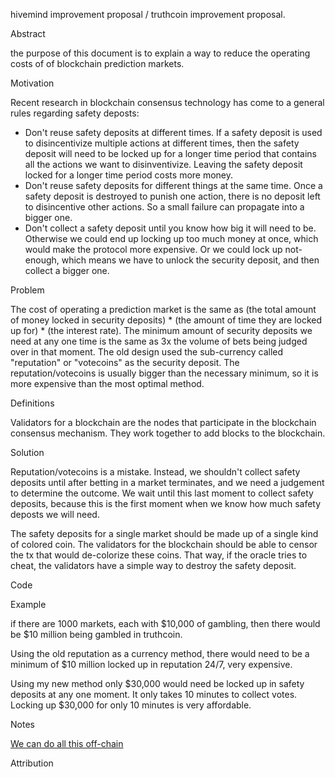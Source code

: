 hivemind improvement proposal / truthcoin improvement proposal. 

Abstract

the purpose of this document is to explain a way to reduce the operating costs of of blockchain prediction markets.

Motivation

Recent research in blockchain consensus technology has come to a general rules regarding safety deposts:
* Don't reuse safety deposits at different times. 
If a safety deposit is used to disincentivize multiple actions at different times, then the safety deposit will need to be locked up for a longer time period that contains all the actions we want to disinventivize. Leaving the safety deposit locked for a longer time period costs more money.
* Don't reuse safety deposits for different things at the same time. 
Once a safety deposit is destroyed to punish one action, there is no deposit left to disincentive other actions. 
So a small failure can propagate into a bigger one.
* Don't collect a safety deposit until you know how big it will need to be.
Otherwise we could end up locking up too much money at once, which would make the protocol more expensive. Or we could lock up not-enough, which means we have to unlock the security deposit, and then collect a bigger one.

Problem

The cost of operating a prediction market is the same as (the total amount of money locked in security deposits) * (the amount of time they are locked up for) * (the interest rate).
The minimum amount of security deposits we need at any one time is the same as 3x the volume of bets being judged over in that moment.
The old design used the sub-currency called "reputation" or "votecoins" as the security deposit. 
The reputation/votecoins is usually bigger than the necessary minimum, so it is more expensive than the most optimal method.

Definitions

Validators for a blockchain are the nodes that participate in the blockchain consensus mechanism. They work together to add blocks to the blockchain. 

Solution

Reputation/votecoins is a mistake. Instead, we shouldn't collect safety deposits until after betting in a market terminates, and we need a judgement to determine the outcome. We wait until this last moment to collect safety deposits, because this is the first moment when we know how much safety deposts we will need.

The safety deposits for a single market should be made up of a single kind of colored coin. The validators for the blockchain should be able to censor the tx that would de-colorize these coins. That way, if the oracle tries to cheat, the validators have a simple way to destroy the safety deposit.

Code

Example

if there are 1000 markets, each with $10,000 of gambling, then there would be $10 million being gambled in truthcoin.

Using the old reputation as a currency method, there would need to be a minimum of $10 million locked up in reputation 24/7, very expensive.

Using my new method only $30,000 would need be locked up in safety deposits at any one moment. It only takes 10 minutes to collect votes. Locking up $30,000 for only 10 minutes is very affordable.

Notes

[We can do all this off-chain](colored_lightning.md)

Attribution


